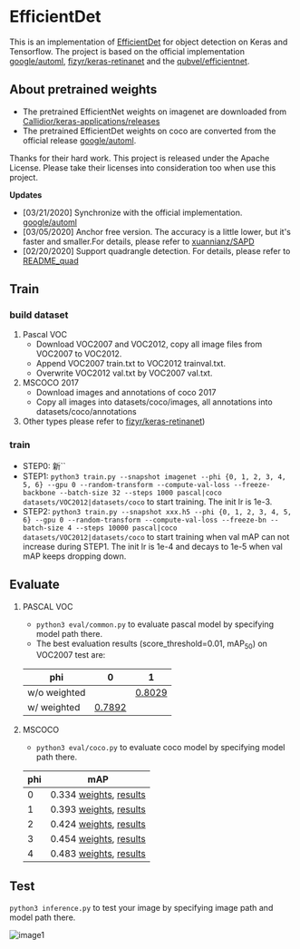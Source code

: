 # EfficientDet
This is an implementation of [EfficientDet](https://arxiv.org/pdf/1911.09070.pdf) for object detection on Keras and Tensorflow. 
The project is based on the official implementation [google/automl](https://github.com/google/automl), [fizyr/keras-retinanet](https://github.com/fizyr/keras-retinanet)
and the [qubvel/efficientnet](https://github.com/qubvel/efficientnet). 

## About pretrained weights
* The pretrained EfficientNet weights on imagenet are downloaded from [Callidior/keras-applications/releases](https://github.com/Callidior/keras-applications/releases)
* The pretrained EfficientDet weights on coco are converted from the official release [google/automl](https://github.com/google/automl).

Thanks for their hard work.
This project is released under the Apache License. Please take their licenses into consideration too when use this project.

**Updates**
- [03/21/2020] Synchronize with the official implementation. [google/automl](https://github.com/google/automl)
- [03/05/2020] Anchor free version. The accuracy is a little lower, but it's faster and smaller.For details, please refer to [xuannianz/SAPD](https://github.com/xuannianz/SAPD)
- [02/20/2020] Support quadrangle detection. For details, please refer to [README_quad](README_quad.md)

## Train
### build dataset 
1. Pascal VOC 
    * Download VOC2007 and VOC2012, copy all image files from VOC2007 to VOC2012.
    * Append VOC2007 train.txt to VOC2012 trainval.txt.
    * Overwrite VOC2012 val.txt by VOC2007 val.txt.
2. MSCOCO 2017
    * Download images and annotations of coco 2017
    * Copy all images into datasets/coco/images, all annotations into datasets/coco/annotations
3. Other types please refer to [fizyr/keras-retinanet](https://github.com/fizyr/keras-retinanet))
### train
* STEP0: 新``
* STEP1: `python3 train.py --snapshot imagenet --phi {0, 1, 2, 3, 4, 5, 6} --gpu 0 --random-transform --compute-val-loss --freeze-backbone --batch-size 32 --steps 1000 pascal|coco datasets/VOC2012|datasets/coco` to start training. The init lr is 1e-3.
* STEP2: `python3 train.py --snapshot xxx.h5 --phi {0, 1, 2, 3, 4, 5, 6} --gpu 0 --random-transform --compute-val-loss --freeze-bn --batch-size 4 --steps 10000 pascal|coco datasets/VOC2012|datasets/coco` to start training when val mAP can not increase during STEP1. The init lr is 1e-4 and decays to 1e-5 when val mAP keeps dropping down.
## Evaluate
1. PASCAL VOC
    * `python3 eval/common.py` to evaluate pascal model by specifying model path there.
    * The best evaluation results (score_threshold=0.01, mAP<sub>50</sub>) on VOC2007 test are: 

    | phi | 0 | 1 |
    | ---- | ---- | ---- |
    | w/o weighted |  | [0.8029](https://drive.google.com/open?id=1-QkMq56w4dZOTQUnbitF53NKEiNF9F_Q) |
    | w/ weighted | [0.7892](https://drive.google.com/open?id=1mrqL9rFoYW-4Jc57MsTipkvOTRy_EGfe) |  |
2. MSCOCO
    * `python3 eval/coco.py` to evaluate coco model by specifying model path there.
    
    | phi | mAP |
    | ---- | ---- |
    | 0 | 0.334 [weights](https://drive.google.com/open?id=1MNB5q6rJ4TK_gen3iriu8-ArG9jB8aR9), [results](https://drive.google.com/open?id=1U4Bdk4C7aNF7l4mvhh2Oi8mFpttEwB8s) |
    | 1 | 0.393 [weights](https://drive.google.com/open?id=11pQznCTi4MaVXqkJmCMcQhphMXurpx5Z), [results](https://drive.google.com/open?id=1NjGr3yG3_Rk1xVCk4sgVelTZNNz_E2vp) |
    | 2 | 0.424 [weights](https://drive.google.com/open?id=1_yXrOrY0FDnH-d_FQIPbGy4z2ax4aNh8), [results](https://drive.google.com/open?id=1UQP8kDj7tXHC2bs--Aq8x7w7FkVX4xJD) |
    | 3 | 0.454 [weights](https://drive.google.com/open?id=1VnxoBpEQmm0Z2uO3gjhYDeu-rNirba6c), [results](https://drive.google.com/open?id=1uruTEMPhl_JvbA_T9kCdutzeOR3gFX4g) |
    | 4 | 0.483 [weights](https://drive.google.com/open?id=1lQvTpnO_mfkHCRpcP28dxU4CWyK3xUzj), [results](https://drive.google.com/open?id=1s4nmgYaPqjbAgDlRF1AVVz6uWKDz7O_i) |
    
## Test
`python3 inference.py` to test your image by specifying image path and model path there. 

![image1](test/demo.jpg) 
